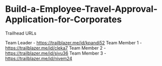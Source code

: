 # Build-a-Employee-Travel-Approval-Application-for-Corporates

Trailhead URLs

Team Leader -  https://trailblazer.me/id/kpandi52
Team Member 1 -https://trailblazer.me/id/cleka7
Team Member 2 -https://trailblazer.me/id/sivu36
Team Member 3 -https://trailblazer.me/id/nivem24
